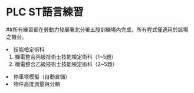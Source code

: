 # PLC ST語言練習
##所有練習都在勞動力發展署北分署五股訓練場內完成，所有程式僅適用於該場之機台。
<li>技能檢定術科
<ol>
<li>機電整合丙級技術士技能檢定術科（1~5題）</li>
<li>機電整合乙級技術士技能檢定術科（2~5題）</li>
</ol>
</li>
<li>停車塔模擬（自動倉儲）</li>
<li>物件高度測量與分類</li>